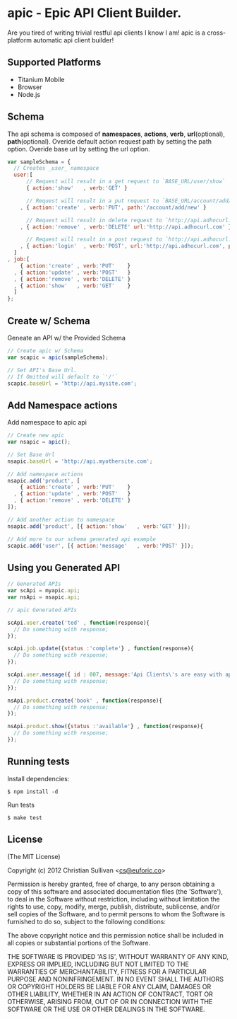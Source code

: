 # apic - Epic API Client Builder.
  Are you tired of writing trivial restful api clients I know I am! apic is a cross-platform automatic api client builder!

## Supported Platforms
  - Titanium Mobile
  - Browser
  - Node.js

## Schema
The api schema is composed of __namespaces__, __actions__, __verb__, __url__(optional), __path__(optional).
Overide default action request path by setting the path option.
Overide base url by setting the url option.

```js
var sampleSchema = {
  // Creates _user_ namespace
  user:[
      // Request will result in a get request to `BASE_URL/user/show`
      { action:'show'   , verb:'GET' }

      // Request will result in a put request to `BASE_URL/account/add/new`
    , { action:'create' , verb:'PUT', path:'/account/add/new' }

      // Request will result in delete request to `http://api.adhocurl.com/remove`
    , { action:'remove' , verb:'DELETE' url:'http://api.adhocurl.com' }

      // Request will result in a post request to `http://api.adhocurl.com/member/auth`
    , { action:'login'  , verb:'POST', url:'http://api.adhocurl.com', path:'/member/auth' }
  ]
, job:[
    { action:'create' , verb:'PUT'    }
  , { action:'update' , verb:'POST'   }
  , { action:'remove' , verb:'DELETE' }
  , { action:'show'   , verb:'GET'    }
  ]
};
```

## Create w/ Schema
Geneate an API w/ the Provided Schema

```js
// Create apic w/ Schema
var scapic = apic(sampleSchema);

// Set API's Base Url.
// If Omitted will default to `'/'`
scapic.baseUrl = 'http://api.mysite.com';
```

## Add Namespace actions
Add namespace to apic api

```js
// Create new apic
var nsapic = apic();

// Set Base Url
nsapic.baseUrl = 'http://api.myothersite.com';

// Add namespace actions
nsapic.add('product', [
    { action:'create' , verb:'PUT'    }
  , { action:'update' , verb:'POST'   }
  , { action:'remove' , verb:'DELETE' }
]);

// Add another action to namespace
nsapic.add('product', [{ action:'show'   , verb:'GET' }]);

// Add more to our schema generated api example
scapic.add('user', [{ action:'message'   , verb:'POST' }]);
```

## Using you Generated API
```js
// Generated APIs
var scApi = myapic.api;
var nsApi = nsapic.api;

// apic Generated APIs

scApi.user.create('ted' , function(response){
  // Do something with response;
});

scApi.job.update({status :'complete'} , function(response){
  // Do something with response;
});

scApi.user.message({ id : 007, message:'Api Clients\'s are easy with apic'} , function(response){
  // Do something with response;
});

nsApi.product.create('book' , function(response){
  // Do something with response;
});

nsApi.product.show({status :'available'} , function(response){
  // Do something with response;
});
```

## Running tests

  Install dependencies:

    $ npm install -d

  Run tests

    $ make test

## License

(The MIT License)

Copyright (c) 2012 Christian Sullivan &lt;cs@euforic.co&gt;

Permission is hereby granted, free of charge, to any person obtaining
a copy of this software and associated documentation files (the
'Software'), to deal in the Software without restriction, including
without limitation the rights to use, copy, modify, merge, publish,
distribute, sublicense, and/or sell copies of the Software, and to
permit persons to whom the Software is furnished to do so, subject to
the following conditions:

The above copyright notice and this permission notice shall be
included in all copies or substantial portions of the Software.

THE SOFTWARE IS PROVIDED 'AS IS', WITHOUT WARRANTY OF ANY KIND,
EXPRESS OR IMPLIED, INCLUDING BUT NOT LIMITED TO THE WARRANTIES OF
MERCHANTABILITY, FITNESS FOR A PARTICULAR PURPOSE AND NONINFRINGEMENT.
IN NO EVENT SHALL THE AUTHORS OR COPYRIGHT HOLDERS BE LIABLE FOR ANY
CLAIM, DAMAGES OR OTHER LIABILITY, WHETHER IN AN ACTION OF CONTRACT,
TORT OR OTHERWISE, ARISING FROM, OUT OF OR IN CONNECTION WITH THE
SOFTWARE OR THE USE OR OTHER DEALINGS IN THE SOFTWARE.